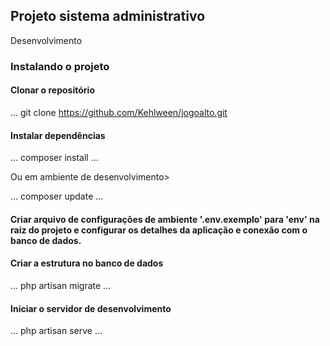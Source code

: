 ## Projeto sistema administrativo

Desenvolvimento

### Instalando o projeto

#### Clonar o repositório

...
git clone https://github.com/Kehlween/jogoalto.git

#### Instalar dependências

...
composer install
...

Ou em ambiente de desenvolvimento>

...
composer update
...

#### Criar arquivo de configurações de ambiente '.env.exemplo' para 'env' na raíz do projeto e configurar os detalhes da aplicação e conexão com o banco de dados.

#### Criar a estrutura no banco de dados

...
php artisan migrate
...

#### Iniciar o servidor de desenvolvimento

...
php artisan serve
...